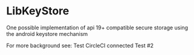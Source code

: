 # LibKeyStore

One possible implementation of api 19+ compatible secure storage using the android keystore mechanism

For more background see:
 Test CircleCI connected
 Test #2







